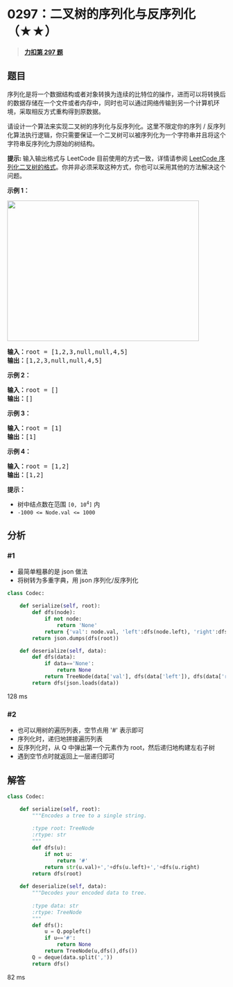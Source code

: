 # 0297：二叉树的序列化与反序列化（★★）


> <u>**[力扣第 297 题](https://leetcode.cn/problems/serialize-and-deserialize-binary-tree/)**</u>

## 题目

<p>序列化是将一个数据结构或者对象转换为连续的比特位的操作，进而可以将转换后的数据存储在一个文件或者内存中，同时也可以通过网络传输到另一个计算机环境，采取相反方式重构得到原数据。</p>

<p>请设计一个算法来实现二叉树的序列化与反序列化。这里不限定你的序列 / 反序列化算法执行逻辑，你只需要保证一个二叉树可以被序列化为一个字符串并且将这个字符串反序列化为原始的树结构。</p>

<p><strong>提示: </strong>输入输出格式与 LeetCode 目前使用的方式一致，详情请参阅 <a href="/faq/#binary-tree">LeetCode 序列化二叉树的格式</a>。你并非必须采取这种方式，你也可以采用其他的方法解决这个问题。</p>



<p><strong>示例 1：</strong></p>
<img alt="" src="https://assets.leetcode.com/uploads/2020/09/15/serdeser.jpg" style="width: 442px; height: 324px;" />
<pre>
<strong>输入：</strong>root = [1,2,3,null,null,4,5]
<strong>输出：</strong>[1,2,3,null,null,4,5]
</pre>

<p><strong>示例 2：</strong></p>

<pre>
<strong>输入：</strong>root = []
<strong>输出：</strong>[]
</pre>

<p><strong>示例 3：</strong></p>

<pre>
<strong>输入：</strong>root = [1]
<strong>输出：</strong>[1]
</pre>

<p><strong>示例 4：</strong></p>

<pre>
<strong>输入：</strong>root = [1,2]
<strong>输出：</strong>[1,2]
</pre>



<p><strong>提示：</strong></p>

<ul>
<li>树中结点数在范围 <code>[0, 10<sup>4</sup>]</code> 内</li>
<li><code>-1000 <= Node.val <= 1000</code></li>
</ul>


## 分析

### #1

- 最简单粗暴的是 json 做法
- 将树转为多重字典，用 json 序列化/反序列化

```python
class Codec:

    def serialize(self, root):
        def dfs(node):
            if not node:
                return 'None'
            return {'val': node.val, 'left':dfs(node.left), 'right':dfs(node.right) }
        return json.dumps(dfs(root))

    def deserialize(self, data): 
        def dfs(data):
            if data=='None':
                return None
            return TreeNode(data['val'], dfs(data['left']), dfs(data['right']))
        return dfs(json.loads(data))
```
128 ms

### #2

- 也可以用树的遍历列表，空节点用 '#' 表示即可
- 序列化时，递归地拼接遍历列表
- 反序列化时，从 Q 中弹出第一个元素作为 root，然后递归地构建左右子树
- 遇到空节点时就返回上一层递归即可

## 解答

```python
class Codec:

    def serialize(self, root):
        """Encodes a tree to a single string.
        
        :type root: TreeNode
        :rtype: str
        """
        def dfs(u):
            if not u:
                return '#'
            return str(u.val)+','+dfs(u.left)+','+dfs(u.right)
        return dfs(root)
            
    def deserialize(self, data):
        """Decodes your encoded data to tree.
        
        :type data: str
        :rtype: TreeNode
        """
        def dfs():
            u = Q.popleft()
            if u=='#':
                return None
            return TreeNode(u,dfs(),dfs())
        Q = deque(data.split(','))
        return dfs()
```
82 ms

